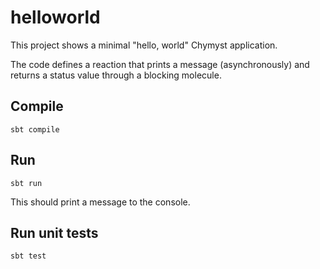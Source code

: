 # helloworld

This project shows a minimal "hello, world" Chymyst application.

The code defines a reaction that prints a message (asynchronously) and returns a status value through a blocking molecule.

## Compile

`sbt compile`

## Run

`sbt run`

This should print a message to the console.

## Run unit tests

`sbt test`
